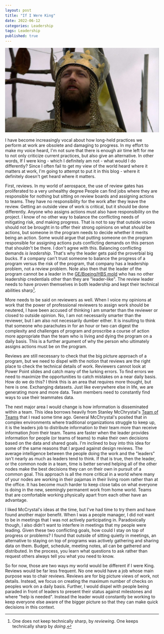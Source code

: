 ```yaml
---
layout: post
title: "If I Were King"
date: 2022-06-12
categories: Leadership
tags: Leadership
published: true
---
```


<p style="text-align:center"><img src="/assets/Monty.jpg" width="600"/><br></p>

I have become increasingly vocal about how long-held practices we perform at work are obsolete and damaging to progress. In my effort to make my voice heard, I'm not sure that there is enough air time left for me to not only criticize current practices, but also give an alternative. In other words, If I were king - which I definitely am not - what would I do differently? Since I often fail to get my view of the world heard where it matters at work, I'm going to attempt to put it in this blog - where it definitely doesn't get heard where it matters.

First, reviews. In my world of aerospace, the use of review gates has proliferated to a very unhealthy degree People can find jobs where they are responsible for nothing but sitting on review boards and assigning actions to teams. They have no responsibility for the work after they leave the review. Getting an outside view of work is critical, but it should be done differently. Anyone who assigns actions must also have responsibility on the project. I know of no other way to balance the conflicting needs of mitigating risk, _and_ making progress. That is not to say that outside voices should not be brought in to offer their strong opinions on what _should_ be actions, but someone in the program needs to decide whether it merits being an action. Some would argue that putting someone on the program responsible for assigning actions puts conflicting demands on this person that shouldn't be there. I don't agree with this. Balancing conflicting demands _is leadership_. That's why the leader gets paid the proverbial big bucks. If a company can't trust someone to balance the progress of a program versus the risk of the program, that company has a leadership problem, not a review problem. Note also then that the leader of the program cannot be a leader in the [GE/Boeing/HBS mold](https://sgtaylor16.github.io/leadership/2022/06/12/Welch.html) who has no other leadership credentials other than they are "leader-like". The review leader needs to have proven themselves in both leadership and kept their technical abilities sharp[^1].

More needs to be said on reviewers as well. When I voice my opinions at work that the power of professional reviewers to assign work should be neutered, I have been accused of thinking I am smarter than the reviewer or closed to outside opinion. No, I am not necessarily smarter than the reviewer, but I am also not necessarily dumber either. It is insulting to think that someone who parachutes in for an hour or two can digest the complexity and challenges of program and proscribe a course of action more appropriate than the team who is living and dying the program on a daily basis. This is a further argument of why the person who ultimately assigns actions must be on the program.

Reviews are still necessary to check that the big picture approach of a program, but we need to dispel with the notion that reviews are the right place to check the technical details of work. Reviewers cannot look at Power Point slides and catch many of the lurking errors. To find errors we need to maximize the opportunities to catch mistakes on a near daily basis. How do we do this? I think this is an area that requires more thought, but here is one. Exchanging datasets. Just like everywhere else in life, we are generating more and more data. Team members need to constantly find ways to use their teammates data. 

The next major area I would change is how information is disseminated within a team. This idea borrows heavily from Stanley McChrystal's [Team of Teams](https://sgtaylor16.github.io/2019/11/10/Team-of-Teams.html) that I read some time ago. General McChrystal's posited that in complex environments where traditional organizations struggle to keep up, it is the leaders job to distribute information _to_ their team more than receive information _from_ their team. Teams are faster when the leader provides information for people (or teams of teams) to make their own decisions based on the data and shared goals. I'm inclined to buy into this idea for some of the same reasons that I argued against design reviews. The average intelligence between the people doing the work and the "leaders" isn't nearly as much as leaders tend to think. If that is true, then the leader, or the common node in a team, time is better served helping all of the other nodes make the best decisions they can on their own in pursuit of a common goal. This approach is all the more critical in a world where many of your nodes are working in their pajamas in their living room rather than at the office. It has become much harder to keep close tabs on what everyone is doing in the new, seemingly permanent work from home world. Teams that are comfortable working physically apart from each other have an advantage.

I liked McCrystal's ideas at the time, but I've had time to try them and have found another major benefit. When I was a people manager, I did not want to be in meetings that I was not actively participating in. Paradoxically though, I also didn't want to interfere in meetings that my people were leading. Given these two conflicting goals, how could I stay on top of progress or problems? I found that outside of sitting quietly in meetings, an alternative to staying on top of programs was actively gathering and sharing data on them. Budget, schedule, meeting notes, all can be gathered and distributed. In the process, you learn what questions to ask rather than request others always tell you what you need to know.

So for now, those are two ways my world would be different if I were King. Reviews would be far less frequent. No one would have a job whose main purpose was to chair reviews. Reviews are for big picture views of work, not details. Instead, we focus on creating the maximum number of checks on peoples work on a daily basis. Further, I would dispel with people being paraded in front of leaders to present their status against milestones and where "help is needed". Instead the leader would constantly be working to keep everyone else aware of the bigger picture so that they can make quick decisions in this context.

[^1]: One does not keep technically sharp, by _reviewing_. One keeps technically sharp by _doing_.